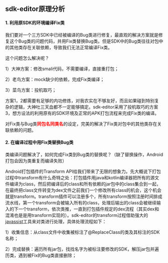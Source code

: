 ## sdk-editor原理分析
#### 1. 利用原SDK的环境编译Fix类
我们要对一个三方SDK中已经被编译的Bug类进行修复，最直观的解决方案就是修复这个Bug类的问题代码，并用Fix类替换Bug类。但是SDK中的Bug类往往对包中的其他类存在关联依赖，导致我们无法正常编译Fix类。

这个问题怎么解决呢？

1）大神方案：修改smali代码，不需要编译，直接重打包；

2）老鸟方案：mock缺少的依赖，完成Fix类编译；

3）菜鸟方案：投机取巧；

方案1，2都需要有足够的内功修炼，对我农实在不够友好，而且如果碰到特别复杂的逻辑，大神吐三天血都不一定能够搞定。sdk-editor采用了投机取巧的方案3，想方设法的利用原有的SDK环境及正常的APK打包流程来完成Fix类的编译。

对Fix类与Bug类<font color="red">**同包名同类名**</font>的设定，完美的解决了Fix类对包中的其他类存在关联依赖的问题。

#### 2. 在编译过程中用Fix类替换Bug类
类编译问题解决了，如何完成Fix类到Bug类的替换呢？（缺了替换操作，Android打包会因为类重复而编译失败）

Android打包插件的Transform API给我们带来了无限的想象力。先大概说下打包过程中transform有什么奇特之处：打包插件用java和kotlin编译器把所有的源文件编译为class，然后把编译后的class和所有依赖的jar包中的class集合到一起，在最终把class文件转变为dex文件之前我们一个修改所有class的机会，这个机会就是transform。transform插件可以注册多个，所有transform按照注册时间排成流水线，第一个transform会被输入所有的class，处理后输出的class会被继续输入的下一个transform，依次类推，一直到打包插件规定的dex流程（其实dex和混淆也是是用transform实现的）。sdk-editor的transform过程借助强大的[javassist](https://github.com/jboss-javassist/javassist)工具来对类进行处理，具体处理流程如下：

1）收集信息：从class文件中收集被标注了@ReplaceClass的类及其标注的SDK名称；

2）完成替换：遍历所有jar包，找找名字为被标注要修改的SDK，解压jar包并遍历类，遇到被Fix的Bug类直接删除；